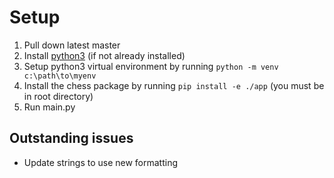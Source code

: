 # Setup

1. Pull down latest master
2. Install [python3](https://www.python.org/downloads/) (if not already installed)
3. Setup python3 virtual environment by running `python -m venv c:\path\to\myenv`
4. Install the chess package by running `pip install -e ./app` (you must be in root directory)
5. Run main.py

## Outstanding issues

- Update strings to use new formatting
